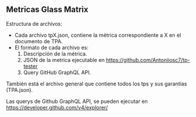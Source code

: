 
## Metricas Glass Matrix


Estructura de archivos: 
 - Cada archivo tpX.json, contiene la métrica correspondiente a X en el documento de TPA.
 - El formato de cada archivo es:
   1. Descripción de la métrica.
   2. JSON de la metrica ejecutable en  https://github.com/Antoniiosc7/tp-tester
   3. Query GitHub GraphQL API.

También está el archivo general que contiene todos los tps y sus garantias (TPA.json).

Las querys de Github GraphQL API, se pueden ejecutar en https://developer.github.com/v4/explorer/